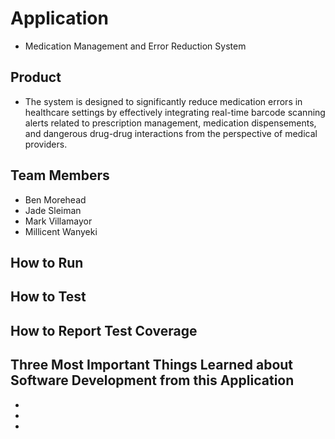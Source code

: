 # Application
- Medication Management and Error Reduction System
## Product
- The system is designed to significantly reduce medication errors in healthcare settings by effectively integrating real-time barcode scanning alerts related to prescription management, medication dispensements, and dangerous drug-drug interactions from the perspective of medical providers.
## Team Members
- Ben Morehead
- Jade Sleiman
- Mark Villamayor
- Millicent Wanyeki
## How to Run

## How to Test

## How to Report Test Coverage

## Three Most Important Things Learned about Software Development from this Application
- 
- 
- 